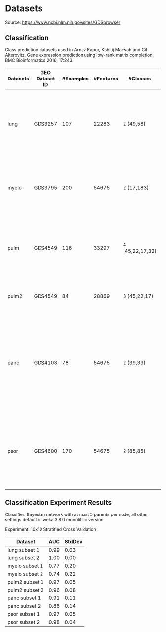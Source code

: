 # Datasets
Source: https://www.ncbi.nlm.nih.gov/sites/GDSbrowser



## Classification
Class prediction datasets used in
Arnav Kapur, Kshitij Marwah and Gil Alterovitz. Gene expression prediction using low-rank matrix completion. BMC Bioinformatics 2016, 17:243.

Datasets | GEO Dataset ID | #Examples | #Features | #Classes | Citation
---------|----------------|-----------|-----------|----------|---------
lung     | GDS3257        | 107 | 22283| 2 (49,58)|Landi MT, Dracheva T, Rotunno M, Figueroa JD et al. Gene expression signature of cigarette smoking and its role in lung adenocarcinoma development and survival. PLoS One 2008 Feb 20;3(2):e1651. PMID: 18297132
myelo    | GDS3795        | 200 | 54675 | 2 (17,183) |Pellagatti A, Cazzola M, Giagounidis A, Perry J et al. Deregulated gene expression pathways in myelodysplastic syndrome hematopoietic stem cells. Leukemia 2010 Apr;24(4):756-64.
pulm     | GDS4549        | 116 | 33297 | 4 (45,22,17,32) |Mura M, Anraku M, Yun Z, McRae K et al. Gene expression profiling in the lungs of patients with pulmonary hypertension associated with pulmonary fibrosis. Chest 2012 Mar;141(3):661-73.
pulm2    | GDS4549        | 84  | 28869 | 3 (45,22,17)| note: same as above but with validation examples and 100% missing features removed
panc     | GDS4103        | 78 | 54675 | 2 (39,39) |Badea L, Herlea V, Dima SO, Dumitrascu T et al. Combined gene expression analysis of whole-tissue and microdissected pancreatic ductal adenocarcinoma identifies genes specifically overexpressed in tumor epithelia. Hepatogastroenterology 2008 Nov-Dec;55(88):2016-27. PMID: 19260470
psor     | GDS4600        | 170 | 54675 | 2 (85,85) |Suárez-Fariñas M, Li K, Fuentes-Duculan J, Hayden K et al. Expanding the psoriasis disease profile: interrogation of the skin and serum of patients with moderate-to-severe psoriasis. J Invest Dermatol 2012 Nov;132(11):2552-64. PMID: 22763790

## Classification Experiment Results

Classifier: Bayesian network with at most 5 parents per node, all other settings default in weka 3.8.0 monolithic version

Experiment: 10x10 Stratified Cross Validation

Dataset | AUC | StdDev
--------|-----|-------
lung subset 1|0.99|0.03
lung subset 2|1.00|0.00
myelo subset 1|0.77|0.20
myelo subset 2|0.74|0.22
pulm2 subset 1|0.97|0.05
pulm2 subset 2|0.96|0.08
panc subset 1|0.91|0.11
panc subset 2|0.86|0.14
psor subset 1|0.97|0.05
psor subset 2|0.98|0.04

